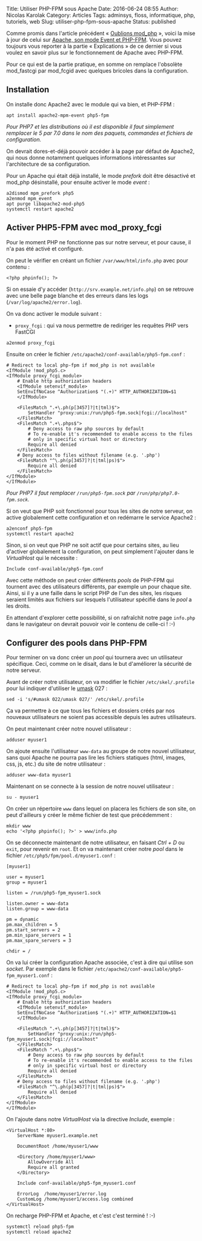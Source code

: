 Title: Utiliser PHP-FPM sous Apache
Date: 2016-06-24 08:55
Author: Nicolas Karolak
Category: Articles
Tags: adminsys, floss, informatique, php, tutoriels, web
Slug: utiliser-php-fpm-sous-apache
Status: published

Comme promis dans l'article précédent « [Oublions mod\_php](https://blog.karolak.fr/2016/06/18/oublions-mod_php-par-remi-collet/) », voici la mise à jour de celui sur [Apache, son mode Event et PHP-FPM](https://blog.karolak.fr/2016/03/14/apache-mode-event-et-php-fpm/). Vous pouvez toujours vous reporter à la partie « Explications » de ce dernier si vous voulez en savoir plus sur le fonctionnement de Apache avec PHP-FPM.

Pour ce qui est de la partie pratique, en somme on remplace l'obsolète mod\_fastcgi par mod\_fcgid avec quelques bricoles dans la configuration.

Installation
------------

On installe donc Apache2 avec le module qui va bien, et PHP-FPM :

```
apt install apache2-mpm-event php5-fpm
```

*Pour PHP7 et les distributions où il est disponible il faut simplement remplacer le 5 par 7.0 dans le nom des paquets, commandes et fichiers de configuration.*

On devrait dores-et-déjà pouvoir accéder à la page par défaut de Apache2, qui nous donne notamment quelques informations intéressantes sur l'architecture de sa configuration.

Pour un Apache qui était déjà installé, le mode *prefork* doit être désactivé et mod\_php désinstallé, pour ensuite activer le mode *event* :

```
a2dismod mpm_prefork php5
a2enmod mpm_event
apt purge libapache2-mod-php5
systemctl restart apache2
```

Activer PHP5-FPM avec mod\_proxy\_fcgi
--------------------------------------

Pour le moment PHP ne fonctionne pas sur notre serveur, et pour cause, il n'a pas été activé et configuré.

On peut le vérifier en créant un fichier `/var/www/html/info.php` avec pour contenu :

```
<?php phpinfo(); ?>
```

Si on essaie d'y accéder (`http://srv.example.net/info.php`) on se retrouve avec une belle page blanche et des erreurs dans les logs (`/var/log/apache2/error.log`).

On va donc activer le module suivant :

- `proxy_fcgi` : qui va nous permettre de rediriger les requêtes PHP vers FastCGI

```
a2enmod proxy_fcgi
```

Ensuite on créer le fichier `/etc/apache2/conf-available/php5-fpm.conf` :

```
# Redirect to local php-fpm if mod_php is not available
<IfModule !mod_php5.c>
<IfModule proxy_fcgi_module>
    # Enable http authorization headers
    <IfModule setenvif_module>
    SetEnvIfNoCase ^Authorization$ "(.+)" HTTP_AUTHORIZATION=$1
    </IfModule>

    <FilesMatch ".+\.ph(p[3457]?|t|tml)$">
        SetHandler "proxy:unix:/run/php5-fpm.sock|fcgi://localhost"
    </FilesMatch>
    <FilesMatch ".+\.phps$">
        # Deny access to raw php sources by default
        # To re-enable it's recommended to enable access to the files
        # only in specific virtual host or directory
        Require all denied
    </FilesMatch>
    # Deny access to files without filename (e.g. '.php')
    <FilesMatch "^\.ph(p[3457]?|t|tml|ps)$">
        Require all denied
    </FilesMatch>
</IfModule>
</IfModule>
```

*Pour PHP7 il faut remplacer `/run/php5-fpm.sock` par `/run/php/php7.0-fpm.sock`.*

Si on veut que PHP soit fonctionnel pour tous les sites de notre serveur, on active globalement cette configuration et on redémarre le service Apache2 :

```
a2enconf php5-fpm
systemctl restart apache2
```

Sinon, si on veut que PHP ne soit actif que pour certains sites, au lieu d'activer globalement la configuration, on peut simplement l'ajouter dans le *VirtualHost* qui le nécessite :

```
Include conf-available/php5-fpm.conf
```

Avec cette méthode on peut créer différents *pools* de PHP-FPM qui tournent avec des utilisateurs différents, par exemple un pour chaque site. Ainsi, si il y a une faille dans le script PHP de l'un des sites, les risques seraient limités aux fichiers sur lesquels l'utilisateur spécifié dans le *pool* a les droits.

En attendant d'explorer cette possibilité, si on rafraîchit notre page `info.php` dans le navigateur on devrait pouvoir voir le contenu de celle-ci ! :-)

Configurer des pools dans PHP-FPM
---------------------------------

Pour terminer on va donc créer un *pool* qui tournera avec un utilisateur spécifique. Ceci, comme on le disait, dans le but d'améliorer la sécurité de notre serveur.

Avant de créer notre utilisateur, on va modifier le fichier `/etc/skel/.profile` pour lui indiquer d'utiliser le [umask](https://fr.wikipedia.org/wiki/Umask) 027 :

```
sed -i 's/#umask 022/umask 027/' /etc/skel/.profile
```

Ça va permettre à ce que tous les fichiers et dossiers créés par nos nouveaux utilisateurs ne soient pas accessible depuis les autres utilisateurs.

On peut maintenant créer notre nouvel utilisateur :

```
adduser myuser1
```

On ajoute ensuite l'utilisateur `www-data` au groupe de notre nouvel utilisateur, sans quoi Apache ne pourra pas lire les fichiers statiques (html, images, css, js, etc.) du site de notre utilisateur :

```
adduser www-data myuser1
```

Maintenant on se connecte à la session de notre nouvel utilisateur :

```
su - myuser1
```

On créer un répertoire `www` dans lequel on placera les fichiers de son site, on peut d'ailleurs y créer le même fichier de test que précédemment :

```
mkdir www
echo '<?php phpinfo(); ?>' > www/info.php
```

On se déconnecte maintenant de notre utilisateur, en faisant *Ctrl + D* ou `exit`, pour revenir en `root`. Et on va maintenant créer notre *pool* dans le fichier `/etc/php5/fpm/pool.d/myuser1.conf` :

```
[myuser1]

user = myuser1
group = myuser1

listen = /run/php5-fpm_myuser1.sock

listen.owner = www-data
listen.group = www-data

pm = dynamic
pm.max_children = 5
pm.start_servers = 2
pm.min_spare_servers = 1
pm.max_spare_servers = 3

chdir = /
```

On va lui créer la configuration Apache associée, c'est à dire qui utilise son *socket*. Par exemple dans le fichier `/etc/apache2/conf-available/php5-fpm_myuser1.conf` :

```
# Redirect to local php-fpm if mod_php is not available
<IfModule !mod_php5.c>
<IfModule proxy_fcgi_module>
    # Enable http authorization headers
    <IfModule setenvif_module>
    SetEnvIfNoCase ^Authorization$ "(.+)" HTTP_AUTHORIZATION=$1
    </IfModule>

    <FilesMatch ".+\.ph(p[3457]?|t|tml)$">
        SetHandler "proxy:unix:/run/php5-fpm_myuser1.sock|fcgi://localhost"
    </FilesMatch>
    <FilesMatch ".+\.phps$">
        # Deny access to raw php sources by default
        # To re-enable it's recommended to enable access to the files
        # only in specific virtual host or directory
        Require all denied
    </FilesMatch>
    # Deny access to files without filename (e.g. '.php')
    <FilesMatch "^\.ph(p[3457]?|t|tml|ps)$">
        Require all denied
    </FilesMatch>
</IfModule>
</IfModule>
```

On l'ajoute dans notre *VirtualHost* via la directive *Include*, exemple :

```
<VirtualHost *:80>
    ServerName myuser1.example.net

    DocumentRoot /home/myuser1/www

    <Directory /home/myuser1/www>
        AllowOverride All
        Require all granted
    </Directory>

    Include conf-available/php5-fpm_myuser1.conf

    ErrorLog  /home/myuser1/error.log
    CustomLog /home/myuser1/access.log combined
</VirtualHost>
```

On recharge PHP-FPM et Apache, et c'est c'est terminé ! :-)

```
systemctl reload php5-fpm
systemctl reload apache2
```
